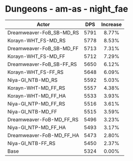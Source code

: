 # Dungeons - am-as - night_fae
| Actor | DPS | Increase |
|---|:---:|:---:|
|Dreamweaver-FoB_SB-MD_RS|5791|8.77%|
|Korayn-WHT_FS-MD_RS|5778|8.53%|
|Dreamweaver-FoB_SB-MD_FF|5713|7.31%|
|Korayn-WHT_FS-MD_FF|5712|7.29%|
|Dreamweaver-FoB_SB-FF_RS|5650|6.12%|
|Korayn-WHT_FS-FF_RS|5648|6.09%|
|Niya-GI_NTB-MD_RS|5592|5.03%|
|Korayn-WHT-MD_FF_RS|5557|4.38%|
|Korayn-WHT-MD_FF_HA|5533|3.93%|
|Niya-GI_NTP-MD_FF_RS|5516|3.61%|
|Niya-GI_NTB-MD_FF|5515|3.59%|
|Dreamweaver-FoB-MD_FF_RS|5496|3.23%|
|Niya-GI_NTP-MD_FF_HA|5493|3.17%|
|Dreamweaver-FoB-MD_FF_HA|5473|2.80%|
|Niya-GI_NTB-FF_RS|5450|2.37%|
|Base|5324|0.00%|
